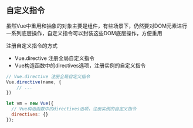 
## 自定义指令
虽然Vue中重用和抽象的对象主要是组件，有些场景下，仍然要对DOM元素进行一系列底层操作，自定义指令可以封装这些DOM底层操作，方便重用

注册自定义指令的方式
* Vue.directive 注册全局自定义指令
* Vue构造函数中的directives选项，注册实例的自定义指令

```js
// Vue.directive 注册全局自定义指令
Vue.directive(name, {
    // ...
})

let vm = new Vue({
  // Vue构造函数中的directives选项，注册实例的自定义指令
  directives: {}
});
```

